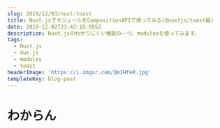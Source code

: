 ```yaml
---
slug: 2019/12/03/nuxt-toast
title: Nuxt.jsでモジュールをCompositionAPIで使ってみる(@nuxtjs/toast編)
date: 2019-12-02T23:43:19.895Z
description: Nuxt.jsのわかりにくい機能の一つ、modulesを使ってみます。
tags:
  - Nuxt.js
  - Vue.js
  - modules
  - toast
headerImage: 'https://i.imgur.com/QmIHfeR.jpg'
templateKey: blog-post
---
```

# わからん
